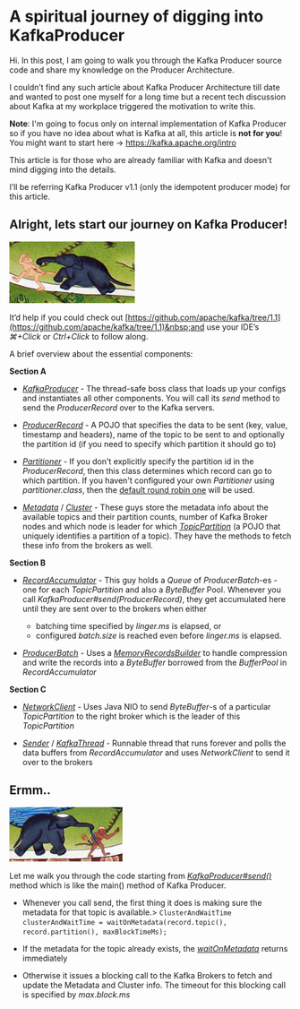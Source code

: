 # A spiritual journey of digging into KafkaProducer

Hi. In this post, I am going to walk you through the Kafka Producer source code and share my knowledge on the Producer Architecture.

I couldn’t find any such article about Kafka Producer Architecture till date and wanted to post one myself for a long time but 
a recent tech discussion about Kafka at my workplace triggered the motivation to write this.

**Note**: I'm going to focus only on internal implementation of Kafka Producer so if you have no idea about what is Kafka at all, 
this article is **not for you**! You might want to start here -> https://kafka.apache.org/intro

This article is for those who are already familiar with Kafka and doesn't mind digging into the details. 

I’ll be referring Kafka Producer v1.1 (only the idempotent producer mode) for this article.


## Alright, lets start our journey on Kafka Producer!

![image](https://raw.githubusercontent.com/vigneshwaranr/blog_posts/master/screenshots/A_spiritual_journey_into_kafka_producer/Level1.png)

It’d help if you could check out&nbsp;[https://github.com/apache/kafka/tree/1.1](https://github.com/apache/kafka/tree/1.1)&nbsp;and use your IDE’s _⌘+Click_ or _Ctrl+Click_ to follow along.

A brief overview about the essential components:

**Section A**

* *[KafkaProducer](https://github.com/apache/kafka/blob/1.1/clients/src/main/java/org/apache/kafka/clients/producer/KafkaProducer.java)* - The thread-safe boss class that loads up your configs and instantiates all other components. You will call its *send* method to send the *ProducerRecord* over to the Kafka servers.

* *[ProducerRecord](https://github.com/apache/kafka/blob/1.1/clients/src/main/java/org/apache/kafka/clients/producer/ProducerRecord.java)* - A POJO that specifies the data to be sent (key, value, timestamp and headers), name of the topic to be sent to and optionally the partition id (if you need to specify which partition it should go to)

* *[Partitioner](https://github.com/apache/kafka/blob/1.1/clients/src/main/java/org/apache/kafka/clients/producer/Partitioner.java)* - If you don't explicitly specify the partition id in the *ProducerRecord*, then this class determines which record can go to which partition. If you haven't configured your own *Partitioner* using *partitioner.class*, then the [default round robin one](https://github.com/apache/kafka/blob/1.1/clients/src/main/java/org/apache/kafka/clients/producer/internals/DefaultPartitioner.java) will be used.

* *[Metadata](https://github.com/apache/kafka/blob/1.1/clients/src/main/java/org/apache/kafka/clients/Metadata.java)* / *[Cluster](https://github.com/apache/kafka/blob/1.1/clients/src/main/java/org/apache/kafka/common/Cluster.java)* - These guys store the metadata info about the available topics and their partition counts, number of Kafka Broker nodes and which node is leader for which *[TopicPartition](https://github.com/apache/kafka/blob/1.1/clients/src/main/java/org/apache/kafka/common/TopicPartition.java)* (a POJO that uniquely identifies a partition of a topic). They have the methods to fetch these info from the brokers as well.

**Section B**

* *[RecordAccumulator](https://github.com/apache/kafka/blob/1.1/clients/src/main/java/org/apache/kafka/clients/producer/internals/RecordAccumulator.java#L81)* - This guy holds a *Queue* of *ProducerBatch*-es - one for each *TopicPartition* and also a *ByteBuffer* Pool. Whenever you call *KafkaProducer#send(ProducerRecord)*, they get accumulated here until they are sent over to the brokers when either
  * batching time specified by *linger.ms* is elapsed, or
  * configured *batch.size* is reached even before *linger.ms* is elapsed.

  
* *[ProducerBatch](https://github.com/apache/kafka/blob/1.1/clients/src/main/java/org/apache/kafka/clients/producer/internals/ProducerBatch.java)* - Uses a *[MemoryRecordsBuilder](https://github.com/apache/kafka/blob/1.1/clients/src/main/java/org/apache/kafka/common/record/MemoryRecordsBuilder.java)* to handle compression and write the records into a *ByteBuffer* borrowed from the *BufferPool* in *RecordAccumulator*

**Section C**


* *[NetworkClient](https://github.com/apache/kafka/blob/1.1/clients/src/main/java/org/apache/kafka/clients/NetworkClient.java)* - Uses Java NIO to send *ByteBuffer*-s of a particular *TopicPartition* to the right broker which is the leader of this *TopicPartition*

* *[Sender](https://github.com/apache/kafka/blob/1.1/clients/src/main/java/org/apache/kafka/clients/producer/internals/Sender.java)* / *[KafkaThread](https://github.com/apache/kafka/blob/1.1/clients/src/main/java/org/apache/kafka/clients/producer/KafkaProducer.java#L446)* - Runnable thread that runs forever and polls the data buffers from *RecordAccumulator* and uses *NetworkClient* to send it over to the brokers


## Ermm..
![image](https://raw.githubusercontent.com/vigneshwaranr/blog_posts/master/screenshots/A_spiritual_journey_into_kafka_producer/Level2.png)

Let me walk you through the code starting from _[KafkaProducer#send()](https://github.com/apache/kafka/blob/1.1/clients/src/main/java/org/apache/kafka/clients/producer/KafkaProducer.java#L790)_ method which is like the main() method of Kafka Producer.

*   Whenever you call send, the first thing it does is making sure the metadata for that topic is available.> `ClusterAndWaitTime clusterAndWaitTime = waitOnMetadata(record.topic(), record.partition(), maxBlockTimeMs);`

*   If the metadata for the topic already exists, the&nbsp;_[waitOnMetadata](https://github.com/apache/kafka/blob/1.1/clients/src/main/java/org/apache/kafka/clients/producer/KafkaProducer.java#L888)_ returns immediately

*   Otherwise it issues a blocking call to the Kafka Brokers to fetch and update the Metadata and Cluster info. The timeout for this blocking call is specified by&nbsp;_max.block.ms_
